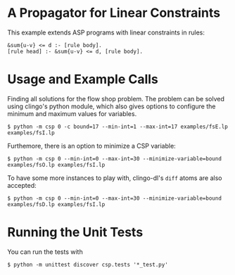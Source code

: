 # A Propagator for Linear Constraints

This example extends ASP programs with linear constraints in rules:

    &sum{u-v} <= d :- [rule body].
    [rule head] :- &sum{u-v} <= d, [rule body].

# Usage and Example Calls

Finding all solutions for the flow shop problem.
The problem can be solved using clingo's python module, which also gives
options to configure the minimum and maximum values for variables.

    $ python -m csp 0 -c bound=17 --min-int=1 --max-int=17 examples/fsE.lp examples/fsI.lp

Furthemore, there is an option to minimize a CSP variable:

    $ python -m csp 0 --min-int=0 --max-int=30 --minimize-variable=bound examples/fsO.lp examples/fsI.lp

To have some more instances to play with, clingo-dl's `diff` atoms are also
accepted:

    $ python -m csp 0 --min-int=0 --max-int=30 --minimize-variable=bound examples/fsD.lp examples/fsI.lp

# Running the Unit Tests

You can run the tests with

    $ python -m unittest discover csp.tests '*_test.py'
